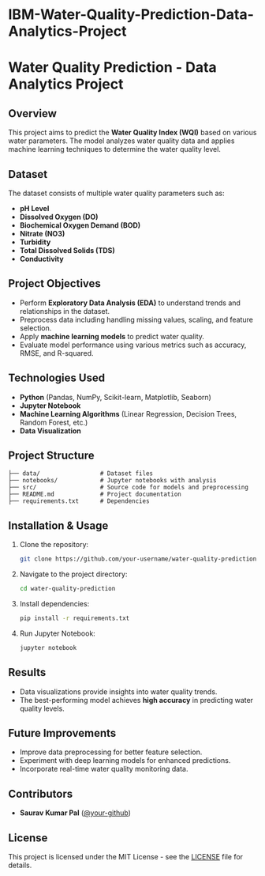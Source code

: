 # IBM-Water-Quality-Prediction-Data-Analytics-Project
# Water Quality Prediction - Data Analytics Project

## Overview
This project aims to predict the **Water Quality Index (WQI)** based on various water parameters. The model analyzes water quality data and applies machine learning techniques to determine the water quality level.

## Dataset
The dataset consists of multiple water quality parameters such as:
- **pH Level**
- **Dissolved Oxygen (DO)**
- **Biochemical Oxygen Demand (BOD)**
- **Nitrate (NO3)**
- **Turbidity**
- **Total Dissolved Solids (TDS)**
- **Conductivity**

## Project Objectives
- Perform **Exploratory Data Analysis (EDA)** to understand trends and relationships in the dataset.
- Preprocess data including handling missing values, scaling, and feature selection.
- Apply **machine learning models** to predict water quality.
- Evaluate model performance using various metrics such as accuracy, RMSE, and R-squared.

## Technologies Used
- **Python** (Pandas, NumPy, Scikit-learn, Matplotlib, Seaborn)
- **Jupyter Notebook**
- **Machine Learning Algorithms** (Linear Regression, Decision Trees, Random Forest, etc.)
- **Data Visualization**

## Project Structure
```
├── data/                 # Dataset files
├── notebooks/            # Jupyter notebooks with analysis
├── src/                  # Source code for models and preprocessing
├── README.md             # Project documentation
├── requirements.txt      # Dependencies
```

## Installation & Usage
1. Clone the repository:
   ```sh
   git clone https://github.com/your-username/water-quality-prediction.git
   ```
2. Navigate to the project directory:
   ```sh
   cd water-quality-prediction
   ```
3. Install dependencies:
   ```sh
   pip install -r requirements.txt
   ```
4. Run Jupyter Notebook:
   ```sh
   jupyter notebook
   ```

## Results
- Data visualizations provide insights into water quality trends.
- The best-performing model achieves **high accuracy** in predicting water quality levels.

## Future Improvements
- Improve data preprocessing for better feature selection.
- Experiment with deep learning models for enhanced predictions.
- Incorporate real-time water quality monitoring data.

## Contributors
- **Saurav Kumar Pal** ([@your-github](https://github.com/your-username))

## License
This project is licensed under the MIT License - see the [LICENSE](LICENSE) file for details.

